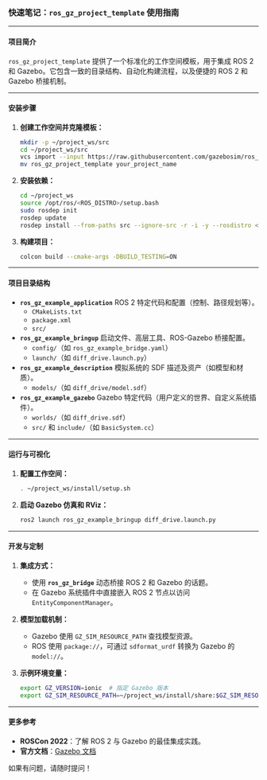 ### **快速笔记：`ros_gz_project_template` 使用指南**

------

#### **项目简介**

`ros_gz_project_template` 提供了一个标准化的工作空间模板，用于集成 ROS 2 和 Gazebo。它包含一致的目录结构、自动化构建流程，以及便捷的 ROS 2 和 Gazebo 桥接机制。

------

#### **安装步骤**

1. **创建工作空间并克隆模板：**

   ```bash
   mkdir -p ~/project_ws/src
   cd ~/project_ws/src
   vcs import --input https://raw.githubusercontent.com/gazebosim/ros_gz_project_template/main/template_workspace.yaml
   mv ros_gz_project_template your_project_name
   ```

2. **安装依赖：**

   ```bash
   cd ~/project_ws
   source /opt/ros/<ROS_DISTRO>/setup.bash
   sudo rosdep init
   rosdep update
   rosdep install --from-paths src --ignore-src -r -i -y --rosdistro <ROS_DISTRO>
   ```

3. **构建项目：**

   ```bash
   colcon build --cmake-args -DBUILD_TESTING=ON
   ```

------

#### **项目目录结构**

- **`ros_gz_example_application`**
   ROS 2 特定代码和配置（控制、路径规划等）。
  - `CMakeLists.txt`
  - `package.xml`
  - `src/`
- **`ros_gz_example_bringup`**
   启动文件、高层工具、ROS-Gazebo 桥接配置。
  - `config/`（如 `ros_gz_example_bridge.yaml`）
  - `launch/`（如 `diff_drive.launch.py`）
- **`ros_gz_example_description`**
   模拟系统的 SDF 描述及资产（如模型和材质）。
  - `models/`（如 `diff_drive/model.sdf`）
- **`ros_gz_example_gazebo`**
   Gazebo 特定代码（用户定义的世界、自定义系统插件）。
  - `worlds/`（如 `diff_drive.sdf`）
  - `src/` 和 `include/`（如 `BasicSystem.cc`）

------

#### **运行与可视化**

1. **配置工作空间：**

   ```bash
   . ~/project_ws/install/setup.sh
   ```

2. **启动 Gazebo 仿真和 RViz：**

   ```bash
   ros2 launch ros_gz_example_bringup diff_drive.launch.py
   ```

------

#### **开发与定制**

1. **集成方式：**

   - 使用 **`ros_gz_bridge`** 动态桥接 ROS 2 和 Gazebo 的话题。
   - 在 Gazebo 系统插件中直接嵌入 ROS 2 节点以访问 `EntityComponentManager`。

2. **模型加载机制：**

   - Gazebo 使用 `GZ_SIM_RESOURCE_PATH` 查找模型资源。
   - ROS 使用 `package://`，可通过 `sdformat_urdf` 转换为 Gazebo 的 `model://`。

3. **示例环境变量：**

   ```bash
   export GZ_VERSION=ionic  # 指定 Gazebo 版本
   export GZ_SIM_RESOURCE_PATH=~/project_ws/install/share:$GZ_SIM_RESOURCE_PATH
   ```

------

#### **更多参考**

- **ROSCon 2022**：了解 ROS 2 与 Gazebo 的最佳集成实践。
- **官方文档**：[Gazebo 文档](https://gazebosim.org/docs/latest/ros_gz_project_template_guide)

如果有问题，请随时提问！